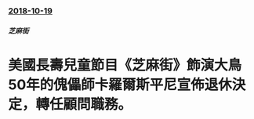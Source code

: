 ### [2018-10-19](/news/2018/10/19/index.md)

##### 芝麻街
# 美國長壽兒童節目《芝麻街》飾演大鳥50年的傀儡師卡羅爾斯平尼宣佈退休決定，轉任顧問職務。



